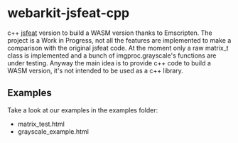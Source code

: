 # webarkit-jsfeat-cpp
c++ [jsfeat](https://github.com/inspirit/jsfeat) version to build a WASM version thanks to Emscripten.
The project is a Work in Progress, not all the features are implemented to make a comparison with the original jsfeat code. 
At the moment only a raw matrix_t class is implemented and a bunch of imgproc.grayscale's functions are under testing. Anyway the main idea is to provide c++ code to build a WASM version, it's not intended to be used as a c++ library.
## Examples
Take a look at our examples in the examples folder:

- matrix_test.html
- grayscale_example.html